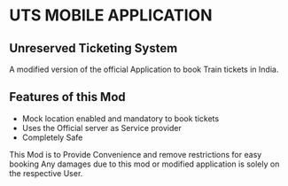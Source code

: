# UTS MOBILE APPLICATION
## Unreserved Ticketing System 

A modified version of the official Application to book Train tickets in India.

## Features of this Mod

- Mock location enabled and mandatory to book tickets
- Uses the Official server as Service provider
- Completely Safe

This Mod is to Provide Convenience and remove restrictions for easy booking
Any damages due to this mod or modified application is solely on the respective User.
